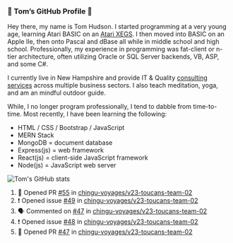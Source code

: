### 👋 Tom’s GitHub Profile 👋

Hey there, my name is Tom Hudson. I started programming at a very young age, learning Atari BASIC on an [Atari XEGS](https://en.wikipedia.org/wiki/Atari_XEGS). I then moved into BASIC on an Apple IIe, then onto Pascal and dBase all while in middle school and high school. Professionally, my experience in programming was fat-client or n-tier architecture, often utilizing Oracle or SQL Server backends, VB, ASP, and some C#.


I currently live in New Hampshire and provide IT & Quality [consulting services](https://www.linkedin.com/in/hudsonthomas/) across multiple business sectors. I also teach meditation, yoga, and am an mindful outdoor guide.

While, I no longer program professionally, I tend to dabble from time-to-time. Most recently, I have been learning the following:

- HTML / CSS / Bootstrap / JavaScript
- MERN Stack
- MongoDB = document database
- Express(js) = web framework
- React(js) = client-side JavaScript framework
- Node(js) = JavaScript web server

![Tom's GitHub stats](https://github-readme-stats.vercel.app/api?username=tomrhudson&show_icons=true&theme=radical)


<!--START_SECTION:activity-->
1. 💪 Opened PR [#55](https://github.com/chingu-voyages/v23-toucans-team-02/pull/55) in [chingu-voyages/v23-toucans-team-02](https://github.com/chingu-voyages/v23-toucans-team-02)
2. ❗️ Opened issue [#49](https://github.com/chingu-voyages/v23-toucans-team-02/issues/49) in [chingu-voyages/v23-toucans-team-02](https://github.com/chingu-voyages/v23-toucans-team-02)
3. 🗣 Commented on [#47](https://github.com/chingu-voyages/v23-toucans-team-02/issues/47) in [chingu-voyages/v23-toucans-team-02](https://github.com/chingu-voyages/v23-toucans-team-02)
4. ❗️ Opened issue [#48](https://github.com/chingu-voyages/v23-toucans-team-02/issues/48) in [chingu-voyages/v23-toucans-team-02](https://github.com/chingu-voyages/v23-toucans-team-02)
5. 💪 Opened PR [#47](https://github.com/chingu-voyages/v23-toucans-team-02/pull/47) in [chingu-voyages/v23-toucans-team-02](https://github.com/chingu-voyages/v23-toucans-team-02)
<!--END_SECTION:activity-->
